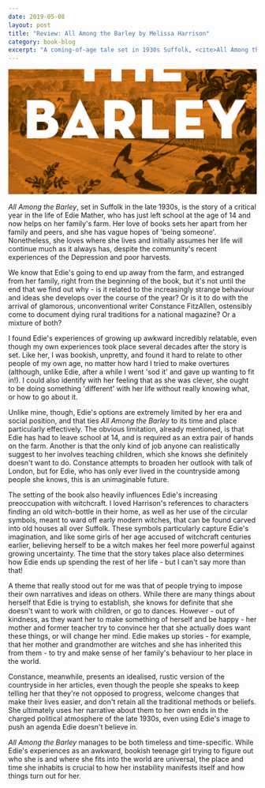```yaml
---
date: 2019-05-08
layout: post
title: "Review: All Among the Barley by Melissa Harrison"
category: book-blog
excerpt: "A coming-of-age tale set in 1930s Suffolk, <cite>All Among the Barley</cite> manages to be both timeless and time-specific."
---
```


![All Among the Barley](/images/all-among-the-barley.jpg)

<cite>All Among the Barley</cite>, set in Suffolk in the late 1930s, is the story of a critical year in the life of Edie Mather, who has just left school at the age of 14 and now helps on her family's farm. Her love of books sets her apart from her family and peers, and she has vague hopes of 'being someone'. Nonetheless, she loves where she lives and initially assumes her life will continue much as it always has, despite the community's recent experiences of the Depression and poor harvests.

We know that Edie's going to end up away from the farm, and estranged from her family, right from the beginning of the book, but it's not until the end that we find out why - is it related to the increasingly strange behaviour and ideas she develops over the course of the year? Or is it to do with the arrival of glamorous, unconventional writer Constance FitzAllen, ostensibly come to document dying rural traditions for a national magazine? Or a mixture of both?

I found Edie's experiences of growing up awkward incredibly relatable, even though my own experiences took place several decades after the story is set. Like her, I was bookish, unpretty, and found it hard to relate to other people of my own age, no matter how hard I tried to make overtures (although, unlike Edie, after a while I went 'sod it' and gave up wanting to fit in!). I could also identify with her feeling that as she was clever, she ought to be doing something 'different' with her life without really knowing what, or how to go about it.

Unlike mine, though, Edie's options are extremely limited by her era and social position, and that ties <cite>All Among the Barley</cite> to its time and place particularly effectively. The obvious limitation, already mentioned, is that Edie has had to leave school at 14, and is required as an extra pair of hands on the farm. Another is that the only kind of job anyone can realistically suggest to her involves teaching children, which she knows she definitely doesn't want to do. Constance attempts to broaden her outlook with talk of London, but for Edie, who has only ever lived in the countryside among people she knows, this is an unimaginable future.

The setting of the book also heavily influences Edie's increasing preoccupation with witchcraft. I loved Harrison's references to characters finding an old witch-bottle in their home, as well as her use of the circular symbols, meant to ward off early modern witches, that can be found carved into old houses all over Suffolk. These symbols particularly capture Edie's imagination, and like some girls of her age accused of witchcraft centuries earlier, believing herself to be a witch makes her feel more powerful against growing uncertainty. The time that the story takes place also determines how Edie ends up spending the rest of her life - but I can't say more than that!

A theme that really stood out for me was that of people trying to impose their own narratives and ideas on others. While there are many things about herself that Edie is trying to establish, she knows for definite that she doesn't want to work with children, or go to dances. However - out of kindness, as they want her to make something of herself and be happy - her mother and former teacher try to convince her that she actually does want these things, or will change her mind. Edie makes up stories - for example, that her mother and grandmother are witches and she has inherited this from them - to try and make sense of her family's behaviour to her place in the world.

Constance, meanwhile, presents an idealised, rustic version of the countryside in her articles, even though the people she speaks to keep telling her that they're not opposed to progress, welcome changes that make their lives easier, and don't retain all the traditional methods or beliefs. She ultimately uses her narrative about them to her own ends in the charged political atmosphere of the late 1930s, even using Edie's image to push an agenda Edie doesn't believe in.

<cite>All Among the Barley</cite> manages to be both timeless and time-specific. While Edie's experiences as an awkward, bookish teenage girl trying to figure out who she is and where she fits into the world are universal, the place and time she inhabits is crucial to how her instability manifests itself and how things turn out for her.

